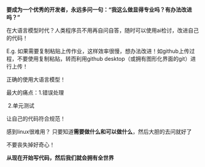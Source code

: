 **要成为一个优秀的开发者，永远多问一句：“我这么做显得专业吗？有办法改进吗？”**

在大语言模型时代？人类程序员不用再自问自答，随时可以使用ai检讨，改进自己的代码！

E.g. 如果需要复制粘贴上传作业，这样效率很慢，想办法改进！如github上传过程，不要使用复制粘贴，转而利用github desktop（或拥有图形化界面的git）进行上传！

正确的使用大语言模型！

最大的痛点：1.错误处理

​		       2.单元测试	

让自己的代码符合规范！

感到linux很难用？ 只要知道**需要做什么和可以做什么**，然后大胆的去问就好了

不要丧失掉好奇心！

**从现在开始写代码，然后我们就会拥有全世界**